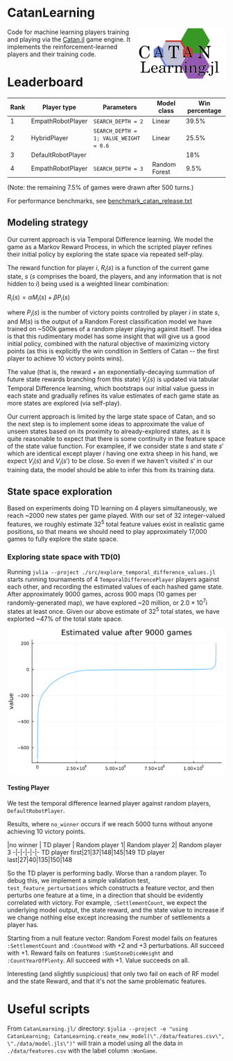 # CatanLearning

<img src="https://github.com/BKaperick/CatanLearning.jl/blob/master/learning_cleaned_logo.svg" data-canonical-src="https://github.com/BKaperick/Catan.jl/blob/master/learning_cleaned_logo.svg" width="200" align="right" />

Code for machine learning players training and playing via the [Catan.jl](https://github.com/BKaperick/Catan.jl) game engine.  It implements the reinforcement-learned players and their training code.

# Leaderboard

Rank | Player type | Parameters | Model class | Win percentage
-|-|-|-|-
1 | EmpathRobotPlayer | `SEARCH_DEPTH = 2` | Linear | 39.5%
2 | HybridPlayer | `SEARCH_DEPTH = 1; VALUE_WEIGHT = 0.6` | Linear | 25.5%
3 | DefaultRobotPlayer | | | 18%
4 | EmpathRobotPlayer | `SEARCH_DEPTH = 3` | Random Forest | 9.5%

(Note: the remaining 7.5% of games were drawn after 500 turns.)

For performance benchmarks, see [benchmark_catan_release.txt](./benchmarks/benchmark_catan_release.txt)

## Modeling strategy

Our current approach is via Temporal Difference learning.  We model the game as a Markov Reward Process, in which the scripted player refines their initial policy by exploring the state space via repeated self-play.

The reward function for player $i$, $R_i(s)$ is a function of the current game state, $s$ ($s$ comprises the board, the players, and any information that is not hidden to $i$) being used is a weighted linear combination:

$R_i(s) = \alpha M_i(s) + \beta P_i(s)$

where $P_i(s)$ is the number of victory points controlled by player $i$ in state $s$, and $M(s)$ is the output of a Random Forest classification model we have trained on ~500k games of a random player playing against itself.  The idea is that this rudimentary model has some insight that will give us a good initial policy, combined with the natural objective of maximizing victory points (as this is explicitly the win condition in Settlers of Catan -- the first player to achieve 10 victory points wins).

The value (that is, the reward + an exponentially-decaying summation of future state rewards branching from this state) $V_i(s)$ is updated via tabular Temporal Difference learning, which bootstraps our initial value guess in each state and gradually refines its value estimates of each game state as more states are explored (via self-play).

Our current approach is limited by the large state space of Catan, and so the next step is to implement some ideas to approximate the value of unseen states based on its proximity to already-explored states, as it is quite reasonable to expect that there is some continuity in the feature space of the state value function.  For examplee, if we consider state $s$ and state $s'$ which are identical except player $i$ having one extra sheep in his hand, we expect $V_i(s)$ and $V_i(s')$ to be close.  So even if we haven't visited $s'$ in our training data, the model should be able to infer this from its training data.

## State space exploration

Based on experiments doing TD learning on 4 players simultaneously, we reach ~2000 new states per game played.  With our set of 32 integer-valued features, we roughly estimate $32^5$ total feature values exist in realistic game positions, so that means we should need to play approximately 17,000 games to fully explore the state space.

### Exploring state space with TD(0)

Running `julia --project ./src/explore_temporal_difference_values.jl` starts running tournaments of 4 `TemporalDifferencePlayer` players against each other, and recording the estimated values of each hashed game state.
After approximately 9000 games, across 900 maps (10 games per randomly-generated map), we have explored ~20 million, or $2.0\times 10^7$i states at least once.  Given our above estimate of $32^5$ total states, we have explorted ~47% of the total state space.

![Value estimates](https://github.com/BKaperick/CatanLearning.jl/blob/master/data/sorted_value_estimates.png)

#### Testing Player

We test the temporal difference learned player against random players, `DefaultRobotPlayer`.

Results, where `no_winner` occurs if we reach 5000 turns without anyone achieving 10 victory points.

|no winner | TD player | Random player 1| Random player 2| Random player 3
-|-|-|-|-|-
TD player first|21|37|148|145|149
TD player last|27|40|135|150|148

So the TD player is performing badly.  Worse than a random player.  To debug this, we implement a simple validation test, `test_feature_perturbations` which constructs a feature vector, and then perturbs one feature at a time, in a direction that should be evidently correlated with victory.  For example, `:SettlementCount`, we expect the underlying model output, the state reward, and the state value to increase if we change nothing else except increasing the number of settlements a player has.

Starting from a null feature vector:
Random Forest model fails on features `:SettlementCount` and `:CountWood` with +2 and +3 perturbations.  All succeed with +1.
Reward fails on features `:SumStoneDiceWeight` and `:CountYearOfPlenty`.  All succeed with +1.
Value succeeds on all.

Interesting (and slightly suspicious) that only two fail on each of RF model and the state Reward, and that it's not the same problematic features.



# Useful scripts
From `CatanLearning.jl/` directory:
`$julia --project -e "using CatanLearning; CatanLearning.create_new_model(\"./data/features.csv\", \"./data/model.jls\")"`
will train a model using all the data in `./data/features.csv` with the label column `:WonGame`.
